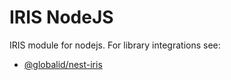 # IRIS NodeJS

IRIS module for nodejs. For library integrations see:
- [@globalid/nest-iris](https://github.com/globalid/nest-modules/tree/master/iris)
